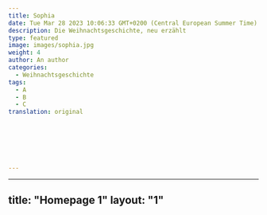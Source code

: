```yaml
---
title: Sophia
date: Tue Mar 28 2023 10:06:33 GMT+0200 (Central European Summer Time)
description: Die Weihnachtsgeschichte, neu erzählt
type: featured
image: images/sophia.jpg
weight: 4
author: An author
categories:
  - Weihnachtsgeschichte
tags:
  - A
  - B
  - C
translation: original







---
```

---
title: "Homepage 1"
layout: "1"
---